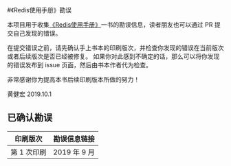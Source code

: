 #《Redis使用手册》勘误

本项目用于收集[《Redis使用手册》](http://redisguide.com)一书的勘误信息，读者朋友也可以通过 PR 提交自己发现的错误。

在提交错误之前，请先确认手上书本的印刷版次，并检查你发现的错误在当前版次或者后续版次是否已经被修复。
如果你对此感到不确定的话，那么可以将你发现的错误发布到 issue 页面，然后由书本作者代为检查。

非常感谢你为提高本书后续印刷版本所做的努力！

黄健宏
2019.10.1



## 已确认勘误

| 印刷版次    | 勘误信息链接 |
| ----------- | ------------ |
| 第 1 次印刷 | 2019 年 9 月 |
